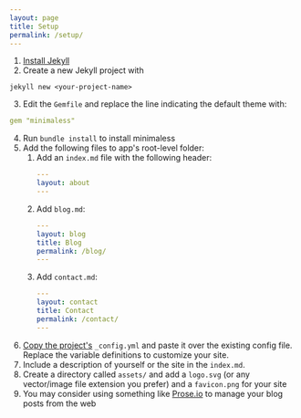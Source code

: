 ```yaml
---
layout: page
title: Setup
permalink: /setup/
---
```


1. [Install Jekyll](https://jekyllrb.com/docs/quickstart/)
2. Create a new Jekyll project with
```
jekyll new <your-project-name>
```
3. Edit the `Gemfile` and replace the line indicating the default theme with:
```yml
gem "minimaless"
```
4. Run `bundle install` to install minimaless
5. Add the following files to app's root-level folder:
    1. Add an `index.md` file with the following header:
        ```yml
        ---
        layout: about
        ---
        ```
    2. Add `blog.md`:
        ```yml
        ---
        layout: blog
        title: Blog
        permalink: /blog/
        ---
        ```
    3. Add `contact.md`:
        ```yml
        ---
        layout: contact
        title: Contact
        permalink: /contact/
        ---
        ```
6. [Copy the project's](https://github.com/brettinternet/minimaless/blob/master/_config.yml) `_config.yml` and paste it over the existing config file. Replace the variable definitions to customize your site.
7. Include a description of yourself or the site in the `index.md`.
8. Create a directory called `assets/` and add a `logo.svg` (or any vector/image file extension you prefer) and a `favicon.png` for your site
9. You may consider using something like [Prose.io](http://prose.io) to manage your blog posts from the web
